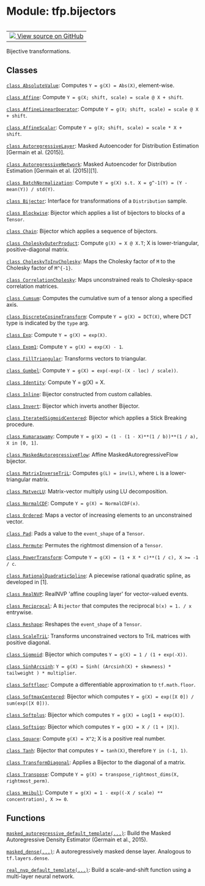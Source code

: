 <div itemscope itemtype="http://developers.google.com/ReferenceObject">
<meta itemprop="name" content="tfp.bijectors" />
<meta itemprop="path" content="Stable" />
</div>

# Module: tfp.bijectors


<table class="tfo-notebook-buttons tfo-api" align="left">

<td>
  <a target="_blank" href="https://github.com/tensorflow/probability/blob/master/tensorflow_probability/python/bijectors/__init__.py">
    <img src="https://www.tensorflow.org/images/GitHub-Mark-32px.png" />
    View source on GitHub
  </a>
</td></table>



Bijective transformations.

<!-- Placeholder for "Used in" -->


## Classes

[`class AbsoluteValue`](../tfp/bijectors/AbsoluteValue.md): Computes `Y = g(X) = Abs(X)`, element-wise.

[`class Affine`](../tfp/bijectors/Affine.md): Compute `Y = g(X; shift, scale) = scale @ X + shift`.

[`class AffineLinearOperator`](../tfp/bijectors/AffineLinearOperator.md): Compute `Y = g(X; shift, scale) = scale @ X + shift`.

[`class AffineScalar`](../tfp/bijectors/AffineScalar.md): Compute `Y = g(X; shift, scale) = scale * X + shift`.

[`class AutoregressiveLayer`](../tfp/bijectors/AutoregressiveLayer.md): Masked Autoencoder for Distribution Estimation [Germain et al. (2015)].

[`class AutoregressiveNetwork`](../tfp/bijectors/AutoregressiveNetwork.md): Masked Autoencoder for Distribution Estimation [Germain et al. (2015)][1].

[`class BatchNormalization`](../tfp/bijectors/BatchNormalization.md): Compute `Y = g(X) s.t. X = g^-1(Y) = (Y - mean(Y)) / std(Y)`.

[`class Bijector`](../tfp/bijectors/Bijector.md): Interface for transformations of a `Distribution` sample.

[`class Blockwise`](../tfp/bijectors/Blockwise.md): Bijector which applies a list of bijectors to blocks of a `Tensor`.

[`class Chain`](../tfp/bijectors/Chain.md): Bijector which applies a sequence of bijectors.

[`class CholeskyOuterProduct`](../tfp/bijectors/CholeskyOuterProduct.md): Compute `g(X) = X @ X.T`; X is lower-triangular, positive-diagonal matrix.

[`class CholeskyToInvCholesky`](../tfp/bijectors/CholeskyToInvCholesky.md): Maps the Cholesky factor of `M` to the Cholesky factor of `M^{-1}`.

[`class CorrelationCholesky`](../tfp/bijectors/CorrelationCholesky.md): Maps unconstrained reals to Cholesky-space correlation matrices.

[`class Cumsum`](../tfp/bijectors/Cumsum.md): Computes the cumulative sum of a tensor along a specified axis.

[`class DiscreteCosineTransform`](../tfp/bijectors/DiscreteCosineTransform.md): Compute `Y = g(X) = DCT(X)`, where DCT type is indicated by the `type` arg.

[`class Exp`](../tfp/bijectors/Exp.md): Compute `Y = g(X) = exp(X)`.

[`class Expm1`](../tfp/bijectors/Expm1.md): Compute `Y = g(X) = exp(X) - 1`.

[`class FillTriangular`](../tfp/bijectors/FillTriangular.md): Transforms vectors to triangular.

[`class Gumbel`](../tfp/bijectors/Gumbel.md): Compute `Y = g(X) = exp(-exp(-(X - loc) / scale))`.

[`class Identity`](../tfp/bijectors/Identity.md): Compute Y = g(X) = X.

[`class Inline`](../tfp/bijectors/Inline.md): Bijector constructed from custom callables.

[`class Invert`](../tfp/bijectors/Invert.md): Bijector which inverts another Bijector.

[`class IteratedSigmoidCentered`](../tfp/bijectors/IteratedSigmoidCentered.md): Bijector which applies a Stick Breaking procedure.

[`class Kumaraswamy`](../tfp/bijectors/Kumaraswamy.md): Compute `Y = g(X) = (1 - (1 - X)**(1 / b))**(1 / a), X in [0, 1]`.

[`class MaskedAutoregressiveFlow`](../tfp/bijectors/MaskedAutoregressiveFlow.md): Affine MaskedAutoregressiveFlow bijector.

[`class MatrixInverseTriL`](../tfp/bijectors/MatrixInverseTriL.md): Computes `g(L) = inv(L)`, where `L` is a lower-triangular matrix.

[`class MatvecLU`](../tfp/bijectors/MatvecLU.md): Matrix-vector multiply using LU decomposition.

[`class NormalCDF`](../tfp/bijectors/NormalCDF.md): Compute `Y = g(X) = NormalCDF(x)`.

[`class Ordered`](../tfp/bijectors/Ordered.md): Maps a vector of increasing elements to an unconstrained vector.

[`class Pad`](../tfp/bijectors/Pad.md): Pads a value to the `event_shape` of a `Tensor`.

[`class Permute`](../tfp/bijectors/Permute.md): Permutes the rightmost dimension of a `Tensor`.

[`class PowerTransform`](../tfp/bijectors/PowerTransform.md): Compute `Y = g(X) = (1 + X * c)**(1 / c), X >= -1 / c`.

[`class RationalQuadraticSpline`](../tfp/bijectors/RationalQuadraticSpline.md): A piecewise rational quadratic spline, as developed in [1].

[`class RealNVP`](../tfp/bijectors/RealNVP.md): RealNVP 'affine coupling layer' for vector-valued events.

[`class Reciprocal`](../tfp/bijectors/Reciprocal.md): A `Bijector` that computes the reciprocal `b(x) = 1. / x` entrywise.

[`class Reshape`](../tfp/bijectors/Reshape.md): Reshapes the `event_shape` of a `Tensor`.

[`class ScaleTriL`](../tfp/bijectors/ScaleTriL.md): Transforms unconstrained vectors to TriL matrices with positive diagonal.

[`class Sigmoid`](../tfp/bijectors/Sigmoid.md): Bijector which computes `Y = g(X) = 1 / (1 + exp(-X))`.

[`class SinhArcsinh`](../tfp/bijectors/SinhArcsinh.md): `Y = g(X) = Sinh( (Arcsinh(X) + skewness) * tailweight ) * multiplier`.

[`class Softfloor`](../tfp/bijectors/Softfloor.md): Compute a differentiable approximation to `tf.math.floor`.

[`class SoftmaxCentered`](../tfp/bijectors/SoftmaxCentered.md): Bijector which computes `Y = g(X) = exp([X 0]) / sum(exp([X 0]))`.

[`class Softplus`](../tfp/bijectors/Softplus.md): Bijector which computes `Y = g(X) = Log[1 + exp(X)]`.

[`class Softsign`](../tfp/bijectors/Softsign.md): Bijector which computes `Y = g(X) = X / (1 + |X|)`.

[`class Square`](../tfp/bijectors/Square.md): Compute `g(X) = X^2`; X is a positive real number.

[`class Tanh`](../tfp/bijectors/Tanh.md): Bijector that computes `Y = tanh(X)`, therefore `Y in (-1, 1)`.

[`class TransformDiagonal`](../tfp/bijectors/TransformDiagonal.md): Applies a Bijector to the diagonal of a matrix.

[`class Transpose`](../tfp/bijectors/Transpose.md): Compute `Y = g(X) = transpose_rightmost_dims(X, rightmost_perm)`.

[`class Weibull`](../tfp/bijectors/Weibull.md): Compute `Y = g(X) = 1 - exp((-X / scale) ** concentration), X >= 0`.

## Functions

[`masked_autoregressive_default_template(...)`](../tfp/bijectors/masked_autoregressive_default_template.md): Build the Masked Autoregressive Density Estimator (Germain et al., 2015).

[`masked_dense(...)`](../tfp/bijectors/masked_dense.md): A autoregressively masked dense layer. Analogous to `tf.layers.dense`.

[`real_nvp_default_template(...)`](../tfp/bijectors/real_nvp_default_template.md): Build a scale-and-shift function using a multi-layer neural network.


